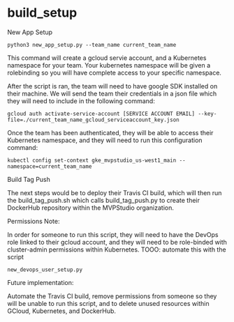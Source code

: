 # build_setup

New App Setup   

```
python3 new_app_setup.py --team_name current_team_name
```

This command will create a gcloud servie account, and a Kubernetes namespace for your team. Your kubernetes namespace will be given a rolebinding so you will have complete access to your specific namespace. 


After the script is ran, the team will need to have google SDK installed on their machine. We will send the team their credentials in a json file which they will need to include in the following command:

```
gcloud auth activate-service-account [SERVICE ACCOUNT EMAIL] --key-file=./current_team_name_gcloud_serviceaccount_key.json
```

Once the team has been authenticated, they will be able to access their Kubernetes namespace, and they will need to run this configuration command:

```
kubectl config set-context gke_mvpstudio_us-west1_main --namespace=current_team_name
```


Build Tag Push 

The next steps would be to deploy their Travis CI build, which will then run the build_tag_push.sh which calls build_tag_push.py to create their DockerHub repository within the MVPStudio organization.

Permissions Note:

In order for someone to run this script, they will need to have the DevOps role linked to their gcloud account, and they will need to be role-binded with cluster-admin permissions within Kubernetes. 
TOOO: automate this with the script 
``` 
new_devops_user_setup.py
```

Future implementation:

Automate the Travis CI build, remove permissions from someone so they will be unable to run this script, and to delete unused resources within GCloud, Kubernetes, and DockerHub.